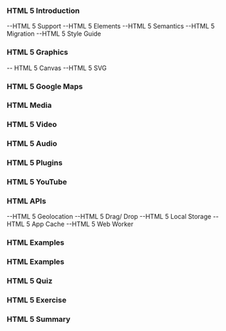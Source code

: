 ###  HTML 5 Introduction
--HTML 5 Support
--HTML 5 Elements
--HTML 5 Semantics
--HTML 5 Migration
--HTML 5 Style Guide


###  HTML 5 Graphics
-- HTML 5 Canvas
--HTML 5 SVG
###  HTML 5 Google Maps

###  HTML Media
###  HTML 5 Video
###  HTML 5 Audio
###  HTML 5 Plugins
###  HTML 5 YouTube


###  HTML APIs
--HTML 5 Geolocation
--HTML 5 Drag/ Drop
--HTML 5 Local Storage
--HTML 5 App Cache
--HTML 5 Web Worker



###  HTML Examples
###  HTML Examples
###  HTML 5 Quiz
###  HTML 5 Exercise
###  HTML 5 Summary
